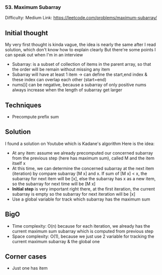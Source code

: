 ### 53. Maximum Subarray
Difficulty: Medium
Link: https://leetcode.com/problems/maximum-subarray/

## Initial thought
My very first thought is kinda vague, the idea is nearly the same after I read solution, which don't know how to explain clearly
But there're some points I can speak out when I'm in an interview
* Subarray: is a subset of collection of items in the parent array, so that the order will be remain without missing any item
* Subarray will have at least 1 item -> can define the start,end index & these index can overlap each other (start=end)
* nums[i] can be negative, because a subarray of only positive nums always increase when the length of subarray get larger

## Techniques
* Precompute prefix sum
## Solution
I found a solution on Youtube which is Kadane's algorithm
Here is the idea:
* At any item: assume we already precomputed our concerned subarray from the previous step (here has maximum sum), called M and the item itself x
* At this time, we can determine the concerned subarray at the next item (iteration) by compare subarray [M x] and x. If sum of [M x] < x, the subarray for next item will be [x], else the subarray has x as a new item, so the subarray for next time will be [M x]
* **Initial step** is very important right there, at the first iteration, the current subarray is empty so the subarray for next iteration will be [x]
* Use a global variable for track which subarray has the maximum sum

## BigO
* Time complexity: O(n) because for each iteration, we already has the current maximum sum subarray which is computed from previous step
* Space complexity: O(1), because we just use 2 variable for tracking the current maximum subarray & the global one

## Corner cases
* Just one has item